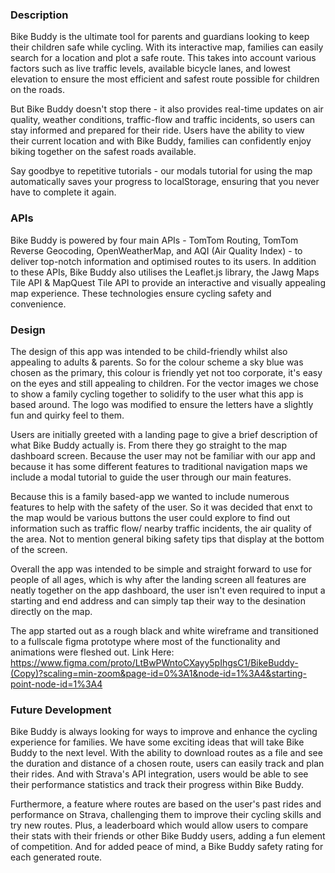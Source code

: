 ### Description

Bike Buddy is the ultimate tool for parents and guardians looking to keep their children safe while cycling. With its interactive map, families can easily search for a location and plot a safe route. This takes into account various factors such as live traffic levels, available bicycle lanes, and lowest elevation to ensure the most efficient and safest route possible for children on the roads.

But Bike Buddy doesn't stop there - it also provides real-time updates on air quality, weather conditions, traffic-flow and traffic incidents, so users can stay informed and prepared for their ride. Users have the ability to view their current location and with Bike Buddy, families can confidently enjoy biking together on the safest roads available.

Say goodbye to repetitive tutorials - our modals tutorial for using the map automatically saves your progress to localStorage, ensuring that you never have to complete it again.

### APIs

Bike Buddy is powered by four main APIs - TomTom Routing, TomTom Reverse Geocoding, OpenWeatherMap, and AQI (Air Quality Index) - to deliver top-notch information and optimised routes to its users. In addition to these APIs, Bike Buddy also utilises the Leaflet.js library, the Jawg Maps Tile API & MapQuest Tile API to provide an interactive and visually appealing map experience. These technologies ensure cycling safety and convenience.

### Design

The design of this app was intended to be child-friendly whilst also appealing to adults & parents. So for the colour scheme a sky blue was chosen as the primary, this colour is friendly yet not too corporate, it's easy on the eyes and still appealing to children. For the vector images we chose to show a family cycling together to solidify to the user what this app is based around. The logo was modified to ensure the letters have a slightly fun and quirky feel to them.

Users are initially greeted with a landing page to give a brief description of what Bike Buddy actually is. From there they go straight to the map dashboard screen. Because the user may not be familiar with our app and because it has some different features to traditional navigation maps we include a modal tutorial to guide the user through our main features.

Because this is a family based-app we wanted to include numerous features to help with the safety of the user. So it was decided that enxt to the map would be various buttons the user could explore to find out information such as traffic flow/ nearby traffic incidents, the air quality of the area. Not to mention general biking safety tips that display at the bottom of the screen.

Overall the app was intended to be simple and straight forward to use for people of all ages, which is why after the landing screen all features are neatly together on the app dashboard, the user isn't even required to input a starting and end address and can simply tap their way to the desination directly on the map.

The app started out as a rough black and white wireframe and transitioned to a fullscale figma prototype where most of the functionality and animations were fleshed out. Link Here: https://www.figma.com/proto/LtBwPWntoCXayy5pIhgsC1/BikeBuddy-(Copy)?scaling=min-zoom&page-id=0%3A1&node-id=1%3A4&starting-point-node-id=1%3A4

### Future Development

Bike Buddy is always looking for ways to improve and enhance the cycling experience for families. We have some exciting ideas that will take Bike Buddy to the next level. With the ability to download routes as a file and see the duration and distance of a chosen route, users can easily track and plan their rides. And with Strava's API integration, users would be able to see their performance statistics and track their progress within Bike Buddy.

Furthermore, a feature where routes are based on the user's past rides and performance on Strava, challenging them to improve their cycling skills and try new routes. Plus, a leaderboard which would allow users to compare their stats with their friends or other Bike Buddy users, adding a fun element of competition. And for added peace of mind, a Bike Buddy safety rating for each generated route.
